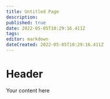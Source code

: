 ```yaml
---
title: Untitled Page
description: 
published: true
date: 2022-05-05T10:29:16.411Z
tags: 
editor: markdown
dateCreated: 2022-05-05T10:29:16.411Z
---
```


# Header
Your content here